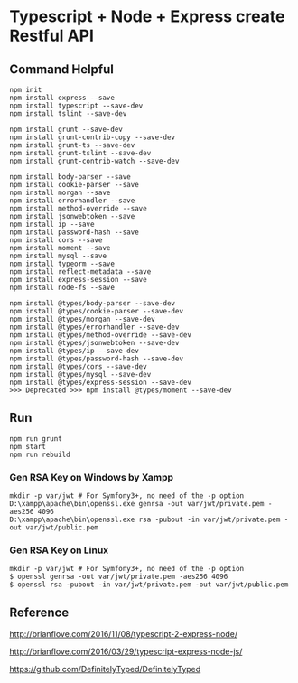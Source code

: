 Typescript + Node + Express create Restful API
===


Command Helpful
---
```
npm init
npm install express --save
npm install typescript --save-dev
npm install tslint --save-dev

npm install grunt --save-dev
npm install grunt-contrib-copy --save-dev
npm install grunt-ts --save-dev
npm install grunt-tslint --save-dev
npm install grunt-contrib-watch --save-dev

npm install body-parser --save
npm install cookie-parser --save
npm install morgan --save
npm install errorhandler --save
npm install method-override --save
npm install jsonwebtoken --save
npm install ip --save
npm install password-hash --save
npm install cors --save
npm install moment --save
npm install mysql --save
npm install typeorm --save
npm install reflect-metadata --save
npm install express-session --save
npm install node-fs --save

npm install @types/body-parser --save-dev
npm install @types/cookie-parser --save-dev
npm install @types/morgan --save-dev
npm install @types/errorhandler --save-dev
npm install @types/method-override --save-dev
npm install @types/jsonwebtoken --save-dev
npm install @types/ip --save-dev
npm install @types/password-hash --save-dev
npm install @types/cors --save-dev
npm install @types/mysql --save-dev
npm install @types/express-session --save-dev
>>> Deprecated >>> npm install @types/moment --save-dev
```

Run
---
```
npm run grunt
npm start
npm run rebuild
```

### Gen RSA Key on Windows by Xampp
```
mkdir -p var/jwt # For Symfony3+, no need of the -p option
D:\xampp\apache\bin\openssl.exe genrsa -out var/jwt/private.pem -aes256 4096
D:\xampp\apache\bin\openssl.exe rsa -pubout -in var/jwt/private.pem -out var/jwt/public.pem
```

### Gen RSA Key on Linux
```
mkdir -p var/jwt # For Symfony3+, no need of the -p option
$ openssl genrsa -out var/jwt/private.pem -aes256 4096
$ openssl rsa -pubout -in var/jwt/private.pem -out var/jwt/public.pem
```

Reference
---
http://brianflove.com/2016/11/08/typescript-2-express-node/

http://brianflove.com/2016/03/29/typescript-express-node-js/

https://github.com/DefinitelyTyped/DefinitelyTyped
